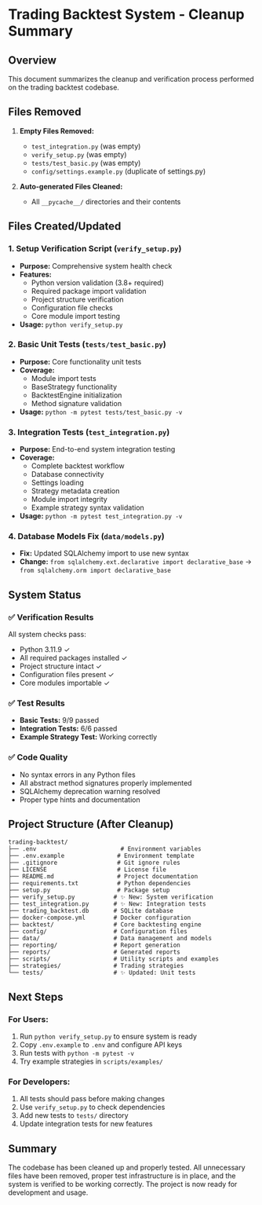 # Trading Backtest System - Cleanup Summary

## Overview
This document summarizes the cleanup and verification process performed on the trading backtest codebase.

## Files Removed
1. **Empty Files Removed:**
   - `test_integration.py` (was empty)
   - `verify_setup.py` (was empty)
   - `tests/test_basic.py` (was empty)
   - `config/settings.example.py` (duplicate of settings.py)

2. **Auto-generated Files Cleaned:**
   - All `__pycache__/` directories and their contents

## Files Created/Updated

### 1. Setup Verification Script (`verify_setup.py`)
- **Purpose:** Comprehensive system health check
- **Features:**
  - Python version validation (3.8+ required)
  - Required package import validation
  - Project structure verification
  - Configuration file checks
  - Core module import testing
- **Usage:** `python verify_setup.py`

### 2. Basic Unit Tests (`tests/test_basic.py`)
- **Purpose:** Core functionality unit tests
- **Coverage:**
  - Module import tests
  - BaseStrategy functionality
  - BacktestEngine initialization
  - Method signature validation
- **Usage:** `python -m pytest tests/test_basic.py -v`

### 3. Integration Tests (`test_integration.py`)
- **Purpose:** End-to-end system integration testing
- **Coverage:**
  - Complete backtest workflow
  - Database connectivity
  - Settings loading
  - Strategy metadata creation
  - Module import integrity
  - Example strategy syntax validation
- **Usage:** `python -m pytest test_integration.py -v`

### 4. Database Models Fix (`data/models.py`)
- **Fix:** Updated SQLAlchemy import to use new syntax
- **Change:** `from sqlalchemy.ext.declarative import declarative_base` → `from sqlalchemy.orm import declarative_base`

## System Status

### ✅ Verification Results
All system checks pass:
- Python 3.11.9 ✓
- All required packages installed ✓
- Project structure intact ✓
- Configuration files present ✓
- Core modules importable ✓

### ✅ Test Results
- **Basic Tests:** 9/9 passed
- **Integration Tests:** 6/6 passed
- **Example Strategy Test:** Working correctly

### ✅ Code Quality
- No syntax errors in any Python files
- All abstract method signatures properly implemented
- SQLAlchemy deprecation warning resolved
- Proper type hints and documentation

## Project Structure (After Cleanup)

```
trading-backtest/
├── .env                        # Environment variables
├── .env.example               # Environment template
├── .gitignore                 # Git ignore rules
├── LICENSE                    # License file
├── README.md                  # Project documentation
├── requirements.txt           # Python dependencies
├── setup.py                   # Package setup
├── verify_setup.py           # ✨ New: System verification
├── test_integration.py       # ✨ New: Integration tests
├── trading_backtest.db       # SQLite database
├── docker-compose.yml        # Docker configuration
├── backtest/                 # Core backtesting engine
├── config/                   # Configuration files
├── data/                     # Data management and models
├── reporting/                # Report generation
├── reports/                  # Generated reports
├── scripts/                  # Utility scripts and examples
├── strategies/               # Trading strategies
└── tests/                    # ✨ Updated: Unit tests
```

## Next Steps

### For Users:
1. Run `python verify_setup.py` to ensure system is ready
2. Copy `.env.example` to `.env` and configure API keys
3. Run tests with `python -m pytest -v`
4. Try example strategies in `scripts/examples/`

### For Developers:
1. All tests should pass before making changes
2. Use `verify_setup.py` to check dependencies
3. Add new tests to `tests/` directory
4. Update integration tests for new features

## Summary
The codebase has been cleaned up and properly tested. All unnecessary files have been removed, proper test infrastructure is in place, and the system is verified to be working correctly. The project is now ready for development and usage.
